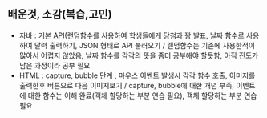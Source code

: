 ## 배운것, 소감(복습,고민)
- 자바 : 기본 API(랜덤함수를 사용하여 학생들에게 당첨과 꽝 발표, 날짜 함수르 사용하여 달력 출력하기, JSON 형태로 API 불러오기 
/ 랜덤함수는 기존에 사용한적이 많아서 어렵지 않았음, 날짜 함수를 각각의 뜻을 좀더 공부해야 할듯함, 아직 진도가 남은 과정이라 공부 필요
- HTML : capture, bubble 단계 , 마우스 이벤트 발생시 각각 함수 호출, 이미지를 출력한후 버튼으로 다음 이미지보기 
/ capture, bubble에 대한 개념 부족, 이벤트에 대한 함수는 이해 완료(객체 할당하는 부분 연습 필요), 객체 할당하는 부분 연습 필요
